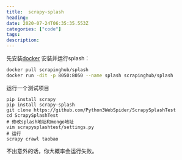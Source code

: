 ```yaml
---
title:  scrapy-splash
heading:
date: 2020-07-24T06:35:35.553Z
categories: ["code"]
tags: 
description: 
---
```


先安装[docker](http://sxy91.com/posts/docker) 
安装并运行splash：  
```bash
docker pull scrapinghub/splash
docker run -dit -p 8050:8050 --name splash scrapinghub/splash
```


运行一个测试项目
```
pip install scrapy
pip install scrapy-splash
git clone https://github.com/Python3WebSpider/ScrapySplashTest
cd ScrapySplashTest
# 修改splash地址和mongo地址
vim scrapysplashtest/settings.py
# 运行
scrapy crawl taobao
```

不出意外的话，你大概率会运行失败。


